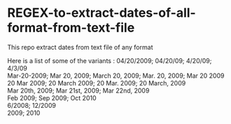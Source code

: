 # REGEX-to-extract-dates-of-all-format-from-text-file
This repo extract dates from text file of any format


Here is a list of some of the variants :
04/20/2009; 04/20/09; 4/20/09; 4/3/09 <br>
Mar-20-2009; Mar 20, 2009; March 20, 2009; Mar. 20, 2009; Mar 20 2009 <br>
20 Mar 2009; 20 March 2009; 20 Mar. 2009; 20 March, 2009 <br>
Mar 20th, 2009; Mar 21st, 2009; Mar 22nd, 2009 <br>
Feb 2009; Sep 2009; Oct 2010 <br>
6/2008; 12/2009 <br>
2009; 2010 <br>
